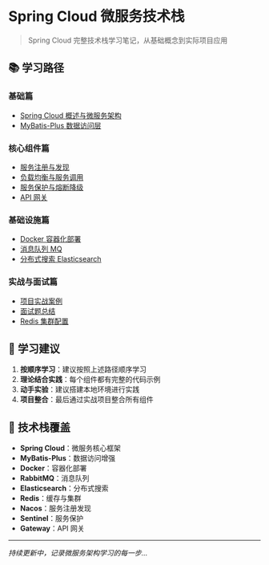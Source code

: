 # Spring Cloud 微服务技术栈

> Spring Cloud 完整技术栈学习笔记，从基础概念到实际项目应用

## 📚 学习路径

### 基础篇
- [Spring Cloud 概述与微服务架构](SpringCloud-Overview.md)
- [MyBatis-Plus 数据访问层](SpringCloud-MyBatisPlus.md)

### 核心组件篇
- [服务注册与发现](SpringCloud-Discovery.md)
- [负载均衡与服务调用](SpringCloud-LoadBalance.md)
- [服务保护与熔断降级](SpringCloud-CircuitBreaker.md)
- [API 网关](SpringCloud-Gateway.md)

### 基础设施篇
- [Docker 容器化部署](SpringCloud-Docker.md)
- [消息队列 MQ](SpringCloud-MQ.md)
- [分布式搜索 Elasticsearch](SpringCloud-ES.md)

### 实战与面试篇
- [项目实战案例](SpringCloud-Practice.md)
- [面试题总结](SpringCloud-Interview.md)
- [Redis 集群配置](SpringCloud-Redis.md)

## 🎯 学习建议

1. **按顺序学习**：建议按照上述路径顺序学习
2. **理论结合实践**：每个组件都有完整的代码示例
3. **动手实验**：建议搭建本地环境进行实践
4. **项目整合**：最后通过实战项目整合所有组件

## 📖 技术栈覆盖

- **Spring Cloud**：微服务核心框架
- **MyBatis-Plus**：数据访问增强
- **Docker**：容器化部署
- **RabbitMQ**：消息队列
- **Elasticsearch**：分布式搜索
- **Redis**：缓存与集群
- **Nacos**：服务注册发现
- **Sentinel**：服务保护
- **Gateway**：API 网关

---

*持续更新中，记录微服务架构学习的每一步...*

